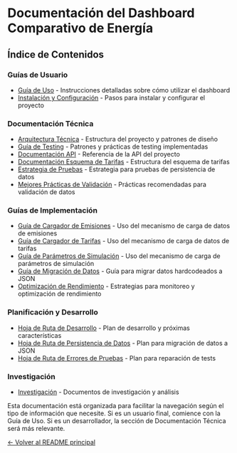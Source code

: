 # Documentación del Dashboard Comparativo de Energía

## Índice de Contenidos

### Guías de Usuario
- [Guía de Uso](guia-uso.md) - Instrucciones detalladas sobre cómo utilizar el dashboard
- [Instalación y Configuración](instalacion.md) - Pasos para instalar y configurar el proyecto

### Documentación Técnica
- [Arquitectura Técnica](arquitectura.md) - Estructura del proyecto y patrones de diseño
- [Guía de Testing](testing.md) - Patrones y prácticas de testing implementadas
- [Documentación API](documentacion-api.md) - Referencia de la API del proyecto
- [Documentación Esquema de Tarifas](documentacion-esquema-tarifas.md) - Estructura del esquema de tarifas
- [Estrategia de Pruebas](estrategia-pruebas.md) - Estrategia para pruebas de persistencia de datos
- [Mejores Prácticas de Validación](mejores-practicas-validacion.md) - Prácticas recomendadas para validación de datos

### Guías de Implementación
- [Guía de Cargador de Emisiones](guia-cargador-emisiones.md) - Uso del mecanismo de carga de datos de emisiones
- [Guía de Cargador de Tarifas](guia-cargador-tarifas.md) - Uso del mecanismo de carga de datos de tarifas
- [Guía de Parámetros de Simulación](guia-parametros-simulacion.md) - Uso del mecanismo de carga de parámetros de simulación
- [Guía de Migración de Datos](guia-migracion-datos.md) - Guía para migrar datos hardcodeados a JSON
- [Optimización de Rendimiento](optimizacion-rendimiento.md) - Estrategias para monitoreo y optimización de rendimiento

### Planificación y Desarrollo
- [Hoja de Ruta de Desarrollo](hoja-ruta-desarrollo.md) - Plan de desarrollo y próximas características
- [Hoja de Ruta de Persistencia de Datos](hoja-ruta-persistencia-datos.md) - Plan para migración de datos a JSON
- [Hoja de Ruta de Errores de Pruebas](hoja-ruta-errores-pruebas.md) - Plan para reparación de tests

### Investigación
- [Investigación](investigacion/) - Documentos de investigación y análisis

Esta documentación está organizada para facilitar la navegación según el tipo de información que necesite. Si es un usuario final, comience con la Guía de Uso. Si es un desarrollador, la sección de Documentación Técnica será más relevante.

[← Volver al README principal](../README.md)
